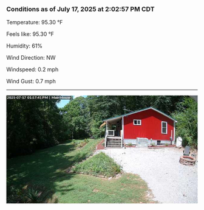### Conditions as of July 17, 2025 at 2:02:57 PM CDT 

Temperature: 95.30 &deg;F

Feels like: 95.30 &deg;F

Humidity: 61%

Wind Direction: NW

Windspeed: 0.2 mph

Wind Gust: 0.7 mph

---

<img src="./images/latest.jpeg"/>

